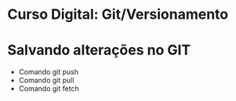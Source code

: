 # Curso Digital: Git/Versionamento

# Salvando alterações no GIT
* Comando git push
* Comando git pull
* Comando git fetch
